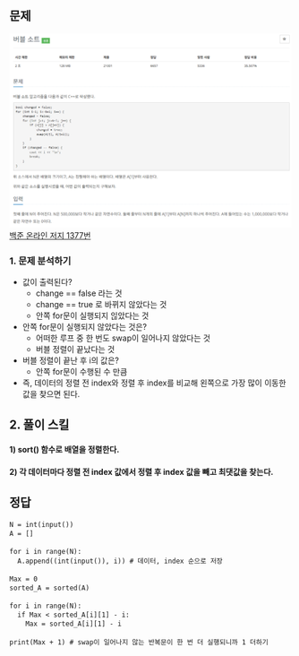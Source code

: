 ## 문제
![Alt text](./img/버블정렬프로그램1.png)   
[백준 온라인 저지 1377번](https://www.acmicpc.net/problem/1377)

### 1. 문제 분석하기
* 값이 출력된다?
  * change == false 라는 것
  * change == true 로 바뀌지 않았다는 것
  * 안쪽 for문이 실행되지 읺았다는 것
* 안쪽 for문이 실행되지 않았다는 것은?
  * 어떠한 루프 중 한 번도 swap이 일어나지 않았다는 것
  * 버블 정렬이 끝났다는 것
* 버블 정렬이 끝난 후 i의 값은?
  * 안쪽 for문이 수행된 수 만큼
* 즉, 데이터의 정렬 전 index와 정렬 후 index를 비교해 왼쪽으로 가장 많이 이동한 값을 찾으면 된다.

## 2. 풀이 스킬
#### 1) sort() 함수로 배열을 정렬한다.
#### 2) 각 데이터마다 정렬 전 index 값에서 정렬 후 index 값을 빼고 최댓값을 찾는다.

## 정답
```
N = int(input())
A = []

for i in range(N):
  A.append((int(input()), i)) # 데이터, index 순으로 저장

Max = 0
sorted_A = sorted(A)

for i in range(N):
  if Max < sorted_A[i][1] - i:
    Max = sorted_A[i][1] - i

print(Max + 1) # swap이 일어나지 않는 반복문이 한 번 더 실행되니까 1 더하기
```